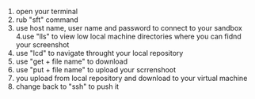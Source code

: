 1. open  your terminal
2. rub "sft" command
3. use host name, user name and password to connect to your sandbox
4.use "lls" to view low local machine directories where you can fidnd your screenshot
5. use "lcd" to navigate throught your local repository
7. use "get + file name" to download
8. use "put + file name" to upload your scrrenshoot
9. you upload from local repository and download to your virtual machine
10. change back to "ssh" to push it 
